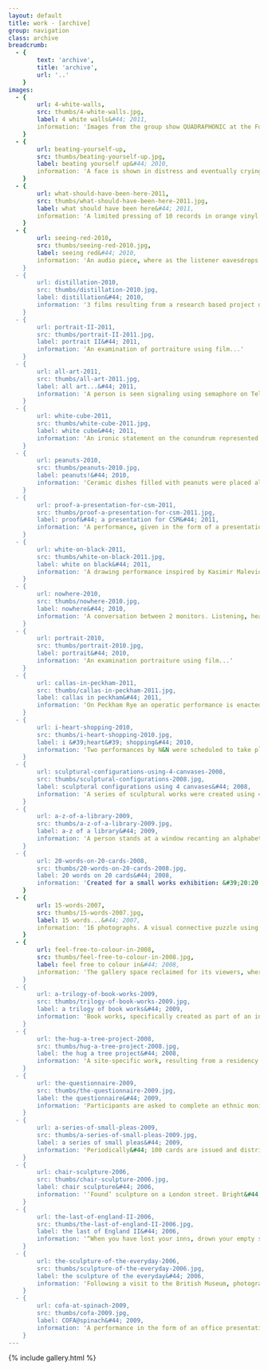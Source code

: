 ```yaml
---
layout: default
title: work - [archive]
group: navigation
class: archive
breadcrumb:
  - {
  		text: 'archive',
  		title: 'archive',
  		url: '..'
	}
images:
  - {
		url: 4-white-walls, 
		src: thumbs/4-white-walls.jpg,
		label: 4 white walls&#44; 2011,
		information: 'Images from the group show QUADRAPHONIC at the Fold Gallery in London...'
	}
  - {
		url: beating-yourself-up, 
		src: thumbs/beating-yourself-up.jpg,
		label: beating yourself up&#44; 2010,
		information: 'A face is shown in distress and eventually crying. A hand is shown being beaten by a stick and having its fingers bent backwards...'
	}
  - {
		url: what-should-have-been-here-2011, 
		src: thumbs/what-should-have-been-here-2011.jpg,
		label: what should have been here&#44; 2011,
		information: 'A limited pressing of 10 records in orange vinyl...'
	}
  - {
		url: seeing-red-2010, 
		src: thumbs/seeing-red-2010.jpg,
		label: seeing red&#44; 2010,
		information: 'An audio piece, where as the listener eavesdrops on the conversation they gradually realise that the person speaking is some what ‘unsettled’...'
	}
  - {
		url: distillation-2010, 
		src: thumbs/distillation-2010.jpg,
		label: distillation&#44; 2010,
		information: '3 films resulting from a research based project on the archives and work of John Latham...'
	}
  - {
		url: portrait-II-2011, 
		src: thumbs/portrait-II-2011.jpg,
		label: portrait II&#44; 2011,
		information: 'An examination of portraiture using film...'
	}
  - {
		url: all-art-2011, 
		src: thumbs/all-art-2011.jpg,
		label: all art...&#44; 2011,
		information: 'A person is seen signaling using semaphore on Telegraph Hill. The flags are used to sign a quotation on art by Oscar Wilde...'
	}
  - {
		url: white-cube-2011, 
		src: thumbs/white-cube-2011.jpg,
		label: white cube&#44; 2011,
		information: 'An ironic statement on the conundrum represented by the white walls of the gallery space...'
	}
  - {
		url: peanuts-2010, 
		src: thumbs/peanuts-2010.jpg,
		label: peanuts!&#44; 2010,
		information: 'Ceramic dishes filled with peanuts were placed alongside drinks and other refreshments at the private view of art shows...'
	}
  - {
		url: proof-a-presentation-for-csm-2011, 
		src: thumbs/proof-a-presentation-for-csm-2011.jpg,
		label: proof&#44; a presentation for CSM&#44; 2011,
		information: 'A performance, given in the form of a presentation, which formulates a proof based on expressions coined by the artist John Latham...'
	}
  - {
		url: white-on-black-2011, 
		src: thumbs/white-on-black-2011.jpg,
		label: white on black&#44; 2011,
		information: 'A drawing performance inspired by Kasimir Malevich’s paintings...'
	}
  - {
		url: nowhere-2010, 
		src: thumbs/nowhere-2010.jpg,
		label: nowhere&#44; 2010,
		information: 'A conversation between 2 monitors. Listening, hearing and talking is mentioned, but all communication is non verbal...'
	}
  - {
		url: portrait-2010, 
		src: thumbs/portrait-2010.jpg,
		label: portrait&#44; 2010,
		information: 'An examination portraiture using film...'
	}
  - {
		url: callas-in-peckham-2011, 
		src: thumbs/callas-in-peckham-2011.jpg,
		label: callas in peckham&#44; 2011,
		information: 'On Peckham Rye an operatic performance is enacted...'
	}
  - {
		url: i-heart-shopping-2010, 
		src: thumbs/i-heart-shopping-2010.jpg,
		label: i &#39;heart&#39; shopping&#44; 2010,
		information: 'Two performances by N&N were scheduled to take place within the Wonder Room area of Selfridges...'
	}
  - {
		url: sculptural-configurations-using-4-canvases-2008, 
		src: thumbs/sculptural-configurations-2008.jpg,
		label: sculptural configurations using 4 canvases&#44; 2008,
		information: 'A series of sculptural works were created using 4 canvases and the results recorded using photography...'
	}
  - {
		url: a-z-of-a-library-2009, 
		src: thumbs/a-z-of-a-library-2009.jpg,
		label: a-z of a library&#44; 2009,
		information: 'A person stands at a window recanting an alphabetical list of words...'
	}
  - {
		url: 20-words-on-20-cards-2008, 
		src: thumbs/20-words-on-20-cards-2008.jpg,
		label: 20 words on 20 cards&#44; 2008,
		information: 'Created for a small works exhibition: &#39;20:20:20:20&#39;, 20 words on 20 cards could only be accessed by a ladder...'
	}
  - {
		url: 15-words-2007, 
		src: thumbs/15-words-2007.jpg,
		label: 15 words...&#44; 2007,
		information: '16 photographs. A visual connective puzzle using words and clothing...'
	}
  - {
		url: feel-free-to-colour-in-2008, 
		src: thumbs/feel-free-to-colour-in-2008.jpg,
		label: feel free to colour in&#44; 2008,
		information: 'The gallery space reclaimed for its viewers, where the audience can define and take over the use of the exhibition space...'
	}
  - {
		url: a-trilogy-of-book-works-2009, 
		src: thumbs/trilogy-of-book-works-2009.jpg,
		label: a trilogy of book works&#44; 2009,
		information: 'Book works, specifically created as part of an installation at Chelsea College of Art and Design...'
	}
  - {
		url: the-hug-a-tree-project-2008, 
		src: thumbs/hug-a-tree-project-2008.jpg,
		label: the hug a tree project&#44; 2008,
		information: 'A site-specific work, resulting from a residency at Gunpowder Park, Essex...'
	}
  - {
		url: the-questionnaire-2009, 
		src: thumbs/the-questionnaire-2009.jpg,
		label: the questionnaire&#44; 2009,
		information: 'Participants are asked to complete an ethnic monitoring form. Each form is unique...'
	}
  - {
		url: a-series-of-small-pleas-2009, 
		src: thumbs/a-series-of-small-pleas-2009.jpg,
		label: a series of small pleas&#44; 2009,
		information: 'Periodically&#44; 100 cards are issued and distributed in a multitude of ways...'
	}
  - {
		url: chair-sculpture-2006, 
		src: thumbs/chair-sculpture-2006.jpg,
		label: chair sculpture&#44; 2006,
		information: '‘Found’ sculpture on a London street. Bright&#44; shiny&#44; dense&#44; complex&#44; alluring&#44; tense...'
	}
  - {
		url: the-last-of-england-II-2006, 
		src: thumbs/the-last-of-england-II-2006.jpg,
		label: the last of England II&#44; 2006,
		information: '“When you have lost your inns, drown your empty selves, for you will have lost the last of England.” - Hilaire Belloc'
	}
  - {
		url: the-sculpture-of-the-everyday-2006, 
		src: thumbs/sculpture-of-the-everyday-2006.jpg,
		label: the sculpture of the everyday&#44; 2006,
		information: 'Following a visit to the British Museum, photographs were taken in and around the vicinity of the museum...'
	}
  - {
		url: cofa-at-spinach-2009, 
		src: thumbs/cofa-2009.jpg,
		label: COFA@spinach&#44; 2009,
		information: 'A performance in the form of an office presentation performed by Ms Cofa and Ms Cofa at the offices of Spinach...'
	}
---
```


{% include gallery.html %}
